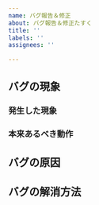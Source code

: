 ```yaml
---
name: バグ報告＆修正
about: バグ報告＆修正たすく
title: ''
labels: ''
assignees: ''

---
```


## バグの現象
<!-- 発生したバグの現象を入力    (ここは表示されません)-->
### 発生した現象
### 本来あるべき動作

## バグの原因
<!-- バグの原因を記載する    (ここは表示されません)-->

## バグの解消方法
<!-- バグを解消するための方法を記載する    (ここは表示されません)-->
